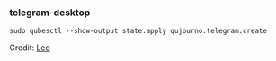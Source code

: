 ### telegram-desktop

```
sudo qubesctl --show-output state.apply qujourno.telegram.create
```

Credit: [Leo](https://forum.qubes-os.org/t/qubes-salt-beginners-guide/20126)
